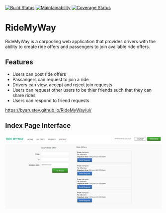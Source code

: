 [![Build Status](https://travis-ci.org/byarustev/RideMyWay.svg?branch=develop)](https://travis-ci.org/byarustev/RideMyWay)
[![Maintainability](https://api.codeclimate.com/v1/badges/e2fc728dd654f09e2d68/maintainability)](https://codeclimate.com/github/byarustev/RideMyWay/maintainability)
[![Coverage Status](https://coveralls.io/repos/github/byarustev/RideMyWay/badge.svg?branch=develop)](https://coveralls.io/github/byarustev/RideMyWay?branch=develop)

# RideMyWay

RideMyWay is a carpooling web application that provides drivers with the ability to create ride offers
and passengers to join available ride offers.
	
## Features 
- Users can post ride offers
- Passangers can request to join a ride
- Drivers can view, accept and reject join requests
- Users can request other users to be thier friends such that they can share rides
- Users can respond to friend requests 

https://byarustev.github.io/RideMyWay/ui/

## Index Page Interface
![alt text](https://raw.githubusercontent.com/byarustev/RideMyWay/feature/ui/design/index.png)